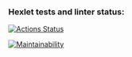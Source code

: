 ### Hexlet tests and linter status:
[![Actions Status](https://github.com/zhig1ov/frontend-project-46/workflows/hexlet-check/badge.svg)](https://github.com/zhig1ov/frontend-project-46/actions)

[![Maintainability](https://api.codeclimate.com/v1/badges/09213ff7af2ccfd97492/maintainability)](https://codeclimate.com/github/zhig1ov/frontend-project-46/maintainability)